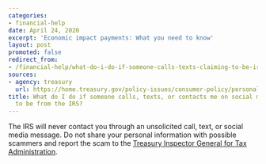 ```yaml
---
categories:
- financial-help
date: April 24, 2020
excerpt: 'Economic impact payments: What you need to know'
layout: post
promoted: false
redirect_from:
- /financial-help/what-do-i-do-if-someone-calls-texts-claiming-to-be-irs/
sources:
- agency: treasury
  url: https://home.treasury.gov/policy-issues/consumer-policy/personal-finance-and-consumer-protection-steps-for-quicker-financial-relief
title: What do I do if someone calls, texts, or contacts me on social media claiming
  to be from the IRS?
---
```


The IRS will never contact you through an unsolicited call, text, or social media message. Do not share your personal information with possible scammers and report the scam to the [Treasury Inspector General for Tax Administration](https://www.treasury.gov/tigta/coronavirus.shtml).